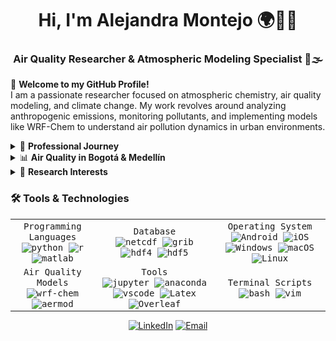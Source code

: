 <h1 align="center">Hi, I'm Alejandra Montejo 🌍🧑‍🔬</h1>
<h3 align="center">Air Quality Researcher & Atmospheric Modeling Specialist 📡🌫️</h3>

<p align="center">

👋 **Welcome to my GitHub Profile!**  
I am a passionate researcher focused on atmospheric chemistry, air quality modeling, and climate change. My work revolves around analyzing anthropogenic emissions, monitoring pollutants, and implementing models like WRF-Chem to understand air pollution dynamics in urban environments.

<details>
  <summary>🚀 <strong>Professional Journey</strong></summary>
  <p>
    I am a researcher in the Air Quality Group at Universidad de los Andes and the leader of the Air Quality Governance Strategy in Bogotá's Environmental Secretariat. I have worked on atmospheric modeling projects, personal exposure to pollutants, and environmental governance.
  </p>
  <p>
    I have experience working in both the <strong>public and private sectors</strong>, contributing to air quality policies, environmental governance frameworks, and technological advancements for pollution monitoring. In the <strong>public sector</strong>, I have collaborated with governmental institutions to design and implement regulatory frameworks for air quality management. In the <strong>private sector</strong>, I have worked with environmental consultancies and research organizations to develop innovative solutions for emissions monitoring and control.
  </p>
  <p>
    Currently, I develop citizen monitoring strategies and collaborative sensor networks to enhance public engagement and communication on air quality issues.
  </p>
</details>

<details>
  <summary>📊 <strong>Air Quality in Bogotá & Medellín</strong></summary>
  <p>
    My experience working with air quality data in <strong>Bogotá and Medellín</strong> has shown how <strong>external contributions significantly influence local air pollution levels</strong>. The following graph illustrates monthly average PM2.5 and PM10 concentrations in both cities, highlighting seasonal variations and long-term trends:
  </p>
  <p align="center">
    <img src="https://raw.githubusercontent.com/Alemontejo/Colombia_Air_quality/main/AQ_Bog_Med.jpeg" alt="Air Quality Graph" width="700" />
  </p>
</details>

<details>
  <summary>📡 <strong>Research Interests</strong></summary>
  <ul>
    <li>Air quality modeling with <strong>WRF-Chem</strong> 🌀</li>
    <li>Evaluating pollutant emissions from gas stoves 🔥</li>
    <li>Low-cost sensor networks for citizen monitoring 📊</li>
    <li>Impacts of air pollution on public health 💨</li>
    <li>Governance strategies and environmental communication 🌎</li>
  </ul>
</details>


### 🛠️ Tools & Technologies
<table align="center">
  <tr>
    <td align="center">
      <kbd>
        <kbd>Programming Languages</kbd>
        <br>
        <img width="30px" src="https://upload.wikimedia.org/wikipedia/commons/c/c3/Python-logo-notext.svg" alt="python" title="Python"/>
        <img width="30px" src="https://upload.wikimedia.org/wikipedia/commons/1/1b/R_logo.svg" alt="r" title="R"/>
        <img width="30px" src="https://upload.wikimedia.org/wikipedia/commons/2/21/Matlab_Logo.png" alt="matlab" title="MATLAB"/>
      </kbd>
    </td>
    <td align="center">
      <kbd>
        <kbd>Database</kbd>
        <br>
        <img width="30px" src="https://www.unidata.ucar.edu/images/logos/netcdf-400x400.png" alt="netcdf" title="NetCDF"/>
        <img width="30px" src="https://www.igismap.com/wp-content/uploads/2018/03/grib1.jpg" alt="grib" title="GRIB"/>
        <img width="30px" src="https://upload.wikimedia.org/wikipedia/commons/e/e5/HDF_logo.png" alt="hdf4" title="HDF4"/>
        <img width="30px" src="https://optics.ansys.com/hc/article_attachments/360048392634" alt="hdf5" title="HDF5"/>
      </kbd>
    </td>
    <td align="center">
      <kbd>
        <kbd>Operating System</kbd>
        <br>
 <img width="30" src="https://user-images.githubusercontent.com/25181517/117269608-b7dcfb80-ae58-11eb-8e66-6cc8753553f0.png" alt="Android" title="Android"/>
	    <img width="30" src="https://user-images.githubusercontent.com/25181517/121406611-a8246b80-c95e-11eb-9b11-b771486377f6.png" alt="iOS" title="iOS"/>
	    <img width="30" src="https://user-images.githubusercontent.com/25181517/186884150-05e9ff6d-340e-4802-9533-2c3f02363ee3.png" alt="Windows" title="Windows"/>
	    <img width="30" src="https://user-images.githubusercontent.com/25181517/186884152-ae609cca-8cf1-4175-8d60-1ce1fa078ca2.png" alt="macOS" title="macOS"/>
	    <img width="30" src="https://github.com/marwin1991/profile-technology-icons/assets/76662862/2481dc48-be6b-4ebb-9e8c-3b957efe69fa" alt="Linux" title="Linux"/>
      </kbd>
    </td>
  </tr>
  <tr>
    <td align="center">
      <kbd>
        <kbd>Air Quality Models</kbd>
        <br>
        <img width="30px" src="https://zxdawn.github.io/images/sci-tech/2017-10/wrfchem_logo.png" alt="wrf-chem" title="WRF-Chem"/>
        <img width="30px" src="https://www.weblakes.com/wp-content/uploads/2021/06/aermod_overview-1024x984.jpg" alt="aermod" title="AERMOD"/>
      </kbd>
    </td>
    <td align="center">
      <kbd>
        <kbd>Tools</kbd>
        <br>
        <img width="30px" src="https://upload.wikimedia.org/wikipedia/commons/3/38/Jupyter_logo.svg" alt="jupyter" title="Jupyter"/>
        <img width="30px" src="https://entrenamiento-data-scientist-python.readthedocs.io/_images/anaconda_logo.png" alt="anaconda" title="Anaconda"/>
        <img width="30px" src="https://upload.wikimedia.org/wikipedia/commons/9/9a/Visual_Studio_Code_1.35_icon.svg" alt="vscode" title="VS Code"/>
         <img width="30px" src="https://upload.wikimedia.org/wikipedia/commons/thumb/9/92/LaTeX_logo.svg/1599px-LaTeX_logo.svg.png" alt="Latex" title="Latex"/>
        <img width="30px" src="https://images.ctfassets.net/nrgyaltdicpt/2RrzN8eVNXo7w6kd7CBNrs/55d916a167fa65d94441cc215558182c/overleaf-logo-primary.jpg" alt="Overleaf" title="Overleaf"/>
      </kbd>
    </td>
    <td align="center">
      <kbd>
        <kbd>Terminal Scripts</kbd>
        <br>
        <img width="30px" src="https://cdn.jsdelivr.net/gh/devicons/devicon/icons/bash/bash-original.svg" alt="bash" title="Bash"/>
        <img width="30px" src="https://cdn.jsdelivr.net/gh/devicons/devicon/icons/vim/vim-original.svg" alt="vim" title="Vim"/>
      </kbd>
    </td>
  </tr>
</table>
<div align="center">
 <a href="https://www.linkedin.com/in/alejandramontejobarato" target="_blank"><img src="https://img.shields.io/static/v1?style=for-the-badge&message=LinkedIn&color=0A66C2&logo=LinkedIn&logoColor=FFFFFF&label=" alt="LinkedIn" /></a>
<a href="mailto:maleja.montejo@gmail.com?subject=Hi%20Alejandra%20,%20nice%20to%20meet%20you!" target="_blank"><img alt="Email" src="https://img.shields.io/static/v1?style=for-the-badge&message=Gmail&color=EA4335&logo=Gmail&logoColor=FFFFFF&label=" /></a>
</div>

